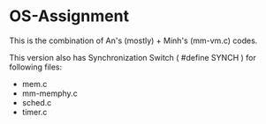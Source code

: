 # OS-Assignment
This is the combination of An's (mostly) + Minh's (mm-vm.c) codes. 

This version also has Synchronization Switch ( #define SYNCH ) for following files:
  - mem.c
  - mm-memphy.c
  - sched.c
  - timer.c
